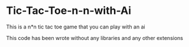 # Tic-Tac-Toe-n-n-with-Ai
This is a n*n tic tac toe game that you can play with an ai   

This code has been wrote without any libraries and any other extensions

